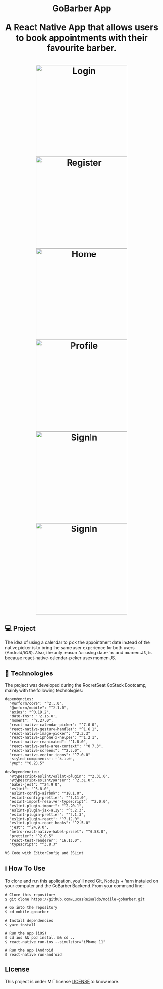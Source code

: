 <h1 align="center">
  GoBarber App
  <p align="center">A React Native App that allows users to book appointments with their favourite barber.</p>
</h1>


<h1 align="center">
    <img src="https://github.com/LucasReinaldo/mobile-gobarber/blob/master/assets/Login.png" alt="Login" width="300" />
    <img src="https://github.com/LucasReinaldo/mobile-gobarber/blob/master/assets/Register.png" alt="Register" width="300" />
    <img src="https://github.com/LucasReinaldo/mobile-gobarber/blob/master/assets/Home-app.png" alt="Home" width="300" />
    <img src="https://github.com/LucasReinaldo/mobile-gobarber/blob/master/assets/Profile.png" alt="Profile" width="300" />
    <img src="https://github.com/LucasReinaldo/mobile-gobarber/blob/master/assets/CreateAppointment.png" alt="SignIn" width="300" />
    <img src="https://github.com/LucasReinaldo/mobile-gobarber/blob/master/assets/AppointmentCreated.png" alt="SignIn" width="300" />
</h1>

## 💻 Project

The idea of using a calendar to pick the appointment date instead of the native picker is to bring the same user experience for both users (Android/iOS). Also, the only reason for using date-fns and momentJS, is because react-native-calendar-picker uses momentJS.

## 🚀 Technologies

The project was developed during the RocketSeat GoStack Bootcamp, mainly with the following technologies:

```
dependencies:
  "@unform/core": "^2.1.0",
  "@unform/mobile": "^2.1.0",
  "axios": "^0.19.2",
  "date-fns": "^2.15.0",
  "moment": "^2.27.0",
  "react-native-calendar-picker": "^7.0.0",
  "react-native-gesture-handler": "^1.6.1",
  "react-native-image-picker": "^2.3.3",
  "react-native-iphone-x-helper": "^1.2.1",
  "react-native-reanimated": "^1.8.0",
  "react-native-safe-area-context": "^0.7.3",
  "react-native-screens": "^2.7.0",
  "react-native-vector-icons": "^7.0.0",
  "styled-components": "^5.1.0",
  "yup": "^0.28.5"

devDependencies:
  "@typescript-eslint/eslint-plugin": "^2.31.0",
  "@typescript-eslint/parser": "^2.31.0",
  "babel-jest": "^24.9.0",
  "eslint": "^6.8.0",
  "eslint-config-airbnb": "^18.1.0",
  "eslint-config-prettier": "^6.11.0",
  "eslint-import-resolver-typescript": "^2.0.0",
  "eslint-plugin-import": "^2.20.1",
  "eslint-plugin-jsx-a11y": "^6.2.3",
  "eslint-plugin-prettier": "^3.1.3",
  "eslint-plugin-react": "^7.19.0",
  "eslint-plugin-react-hooks": "^2.5.0",
  "jest": "^24.9.0",
  "metro-react-native-babel-preset": "^0.58.0",
  "prettier": "^2.0.5",
  "react-test-renderer": "16.11.0",
  "typescript": "^3.8.3"

VS Code with EditorConfig and ESLint
```

## ℹ️ How To Use

To clone and run this application, you'll need Git, Node.js + Yarn installed on your computer and the GoBarber Backend. 
From your command line:

```
# Clone this repository
$ git clone https://github.com/LucasReinaldo/mobile-gobarber.git

# Go into the repository
$ cd mobile-gobarber

# Install dependencies
$ yarn install

# Run the app (iOS)
$ cd ios && pod install && cd ..
$ react-native run-ios --simulator="iPhone 11"

# Run the app (Android)
$ react-native run-android
```

## License

This project is under MIT license [LICENSE](LICENSE.md) to know more.
